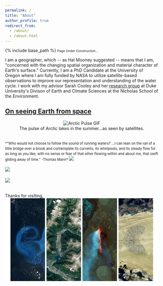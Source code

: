 ```yaml
---
permalink: /
title: "About"
author_profile: true
redirect_from: 
  - /about/
  - /about.html
---
```


{% include base_path %}
<span style="font-size:0.75em;">Page Under Construction...</span>

I am a geographer, which -- as Hal Mooney suggested -- means that I am, "concerned with the changing spatial organization and material character of Earth's surface."  Currently, I am a PhD Candidate at the University of Oregon where I am fully funded by NASA to utilize satellite-based observations to improve our representation and understanding of the water cycle. I work with my advisor Sarah Cooley and her [research group](https://sites.duke.edu/coollab/) at Duke University's Divison of Earth and Climate Sciences at the Nicholas School of the Environment.
<br/>
## <a href="/files/Earth-from-Space.pdf"> On seeing Earth from space</a>
<p align="center">
  <img src="/images/arcticPulse.gif" width="600" alt="Arctic Pulse GIF">
  <br/>The pulse of Arctic lakes in the summer...as seen by satellites.
</p>
<br/>
<span style="font-size:0.82em;"> *"Who would not choose to follow the sound of running waters? ...I can lean on the rail of a little bridge over a brook and contemplate its currents, its whirlpools, and its steady flow for as long as you like; with no sense or fear of that other flowing within and about me, that swift gliding away of time." -Thomas Mann* </span>
<img src='/images/sweetCreekBanner2.jpg' > 
<br/>
<br/>
<img src='/images/AlaskaBasin2.jpg' > 
<br/>
<br/>
<img src='/images/rioFigueroabanner.jpg' > 
<br/>
<br/>

Thanks for visiting,
<img src='/images/Eric.png' > 

